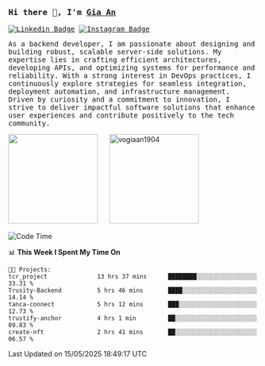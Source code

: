 ### <samp>Hi there 👋, I'm <a href="https://www.linkedin.com/in/vogiaan1904/" target="_blank">Gia An</a></samp>

<samp> [![Linkedin Badge](https://img.shields.io/badge/-LinkedIn-0e76a8?style=flat-square&logo=Linkedin&logoColor=white)](https://linkedin.com/in/vogiaan1904)
[![Instagram Badge](https://img.shields.io/badge/-Instagram-e4405f?style=flat-square&logo=Instagram&logoColor=white)](https://instagram.com/_.ja.ann_/) </samp> 

<samp>As a backend developer, I am passionate about designing and building robust, scalable server-side solutions. My expertise lies in crafting efficient architectures, developing APIs, and optimizing systems for performance and reliability. With a strong interest in DevOps practices, I continuously explore strategies for seamless integration, deployment automation, and infrastructure management. Driven by curiosity and a commitment to innovation, I strive to deliver impactful software solutions that enhance user experiences and contribute positively to the tech community.</samp>



<div>
  <img height="180em" src="https://github-readme-stats.vercel.app/api/top-langs/?username=vogiaan1904&show_icons=true&hide_border=true&layout=compact&langs_count=10&theme=transparent&include_orgs=true"/>
  &nbsp;&nbsp;&nbsp;&nbsp;
  <img height="180em" src="https://github-readme-stats.vercel.app/api?username=vogiaan1904&show_icons=true&hide_border=true&&count_private=true&include_all_commits=true&theme=transparent&locale=en" alt="vogiaan1904" />
</div>






<!--START_SECTION:waka-->
![Code Time](http://img.shields.io/badge/Code%20Time-868%20hrs%2034%20mins-blue)

📊 **This Week I Spent My Time On** 

```text
🐱‍💻 Projects: 
tcr_project              13 hrs 37 mins      ████████░░░░░░░░░░░░░░░░░   33.31 % 
Trusity-Backend          5 hrs 46 mins       ████░░░░░░░░░░░░░░░░░░░░░   14.14 % 
tanca-connect            5 hrs 12 mins       ███░░░░░░░░░░░░░░░░░░░░░░   12.73 % 
trustify-anchor          4 hrs 1 min         ██░░░░░░░░░░░░░░░░░░░░░░░   09.83 % 
create-nft               2 hrs 41 mins       ██░░░░░░░░░░░░░░░░░░░░░░░   06.57 % 
```


 Last Updated on 15/05/2025 18:49:17 UTC
<!--END_SECTION:waka-->
